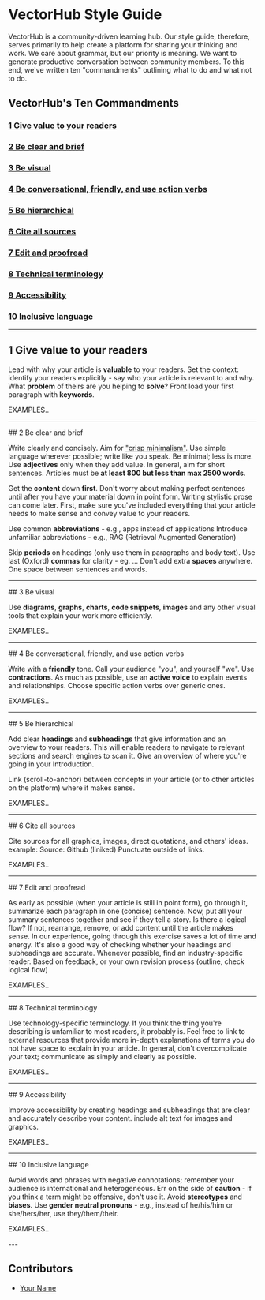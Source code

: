 <!-- TODO: Replace this text with a summary of article for SEO -->

# VectorHub Style Guide

VectorHub is a community-driven learning hub. Our style guide, therefore, serves primarily to help create a platform for sharing your thinking and work. We care about grammar, but our priority is meaning. We want to generate productive conversation between community members. To this end, we've written ten "commandments" outlining what to do and what not to do.

## VectorHub's Ten Commandments

### [1 Give value to your readers](#section1)
### [2 Be clear and brief](#section2)
### [3 Be visual](#section3)
### [4 Be conversational, friendly, and use action verbs](#section4)
### [5 Be hierarchical](#section5)
### [6 Cite all sources](#section6)
### [7 Edit and proofread](#section7)
### [8 Technical terminology](#section8)
### [9 Accessibility](#section9)
### [10 Inclusive language](#section10)



---
## 1 Give value to your readers
<section id="section1">


Lead with why your article is **valuable** to your readers.
Set the context: identify your readers explicitly - say who your article is relevant to and why. What **problem** of theirs are you helping to **solve**?
Front load your first paragraph with **keywords**.

  EXAMPLES..
</section>

---
<section id="section2">
## 2 Be clear and brief

Write clearly and concisely. Aim for ["crisp minimalism"](https://learn.microsoft.com/en-us/style-guide/top-10-tips-style-voice).
Use simple language wherever possible; write like you speak.
Be minimal; less is more. Use **adjectives** only when they add value.
In general, aim for short sentences. Articles must be **at least 800 but less than max 2500 words**.

Get the **content** down **first**. Don't worry about making perfect sentences until after you have your material down in point form. Writing stylistic prose can come later. First, make sure you've included everything that your article needs to make sense and convey value to your readers.

Use common **abbreviations** - e.g., apps instead of applications
Introduce unfamiliar abbreviations - e.g.,  RAG (Retrieval Augmented Generation)

Skip **periods** on headings (only use them in paragraphs and body text).
Use last (Oxford) **commas** for clarity - eg. ...
Don't add extra **spaces** anywhere. One space between sentences and words.

</section>

---
<section id="section3">
## 3 Be visual

Use **diagrams**, **graphs**, **charts**, **code snippets**, **images** and any other visual tools that explain your work more efficiently.

  EXAMPLES..

</section>

---
<section id="section4">
## 4 Be conversational, friendly, and use action verbs

Write with a **friendly** tone. Call your audience "you", and yourself "we".
Use **contractions**. 
As much as possible, use an **active voice** to explain events and relationships. Choose specific action verbs over generic ones. 

  EXAMPLES..

</section>

---
<section id="section5">
## 5 Be hierarchical

Add clear **headings** and **subheadings** that give information and an overview to your readers. This will enable readers to navigate to relevant sections and search engines to scan it.
Give an overview of where you're going in your Introduction.

Link (scroll-to-anchor) between concepts in your article (or to other articles on the platform) where it makes sense.

  EXAMPLES..
</section>

---
<section id="section6">
## 6 Cite all sources

Cite sources for all graphics, images, direct quotations, and others' ideas.
example: Source: Github (liniked)
Punctuate outside of links.

  EXAMPLES..
</section>

---
<section id="section7">
## 7 Edit and proofread

As early as possible (when your article is still in point form), go through it, summarize each paragraph in one (concise) sentence. Now, put all your summary sentences together and see if they tell a story. Is there a logical flow? If not, rearrange, remove, or add content until the article makes sense. In our experience, going through this exercise saves a lot of time and energy. It's also a good way of checking whether your headings and subheadings are accurate.
Whenever possible, find an industry-specific reader.
Based on feedback, or your own revision process (outline, check logical flow)

  EXAMPLES..
</section>

---
<section id="section8">
## 8 Technical terminology

Use technology-specific terminology. If you think the thing you're describing is unfamiliar to most readers, it probably is. Feel free to link to external resources that provide more in-depth explanations of terms you do not have space to explain in your article.
In general, don't overcomplicate your text; communicate as simply and clearly as possible.

  EXAMPLES..
</section>

---
<section id="section9">
## 9 Accessibility

Improve accessibility by creating headings and subheadings that are clear and accurately describe your content.
include alt text for images and graphics.

  EXAMPLES..
</section>

---
<section id="section10">
## 10 Inclusive language

Avoid words and phrases with negative connotations; remember your audience is international and heterogeneous. Err on the side of **caution** - if you think a term might be offensive, don't use it.
Avoid **stereotypes** and **biases**.
Use **gender neutral pronouns** - e.g., instead of he/his/him or she/hers/her, use they/them/their.

  EXAMPLES..
</section>
---

## Contributors

- [Your Name](you_social_handle.com)
